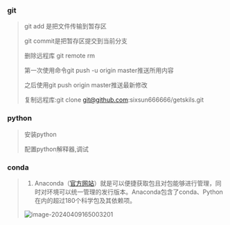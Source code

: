 ### git

> git add 是把文件传输到暂存区
>
> git commit是把暂存区提交到当前分支
>
> 删除远程库 git remote rm 
>
> 第一次使用命令git push -u origin master推送所用内容
>
> 之后使用git push origin master推送最新修改
>
> 复制远程库:git clone git@github.com:sixsun666666/getskils.git
>

### python

> 安装python
>
> 配置python解释器,调试

### conda

> 1. Anaconda（[官方网站](https://link.zhihu.com/?target=https%3A//www.anaconda.com/download/%23macos)）就是可以便捷获取包且对包能够进行管理，同时对环境可以统一管理的发行版本。Anaconda包含了conda、Python在内的超过180个科学包及其依赖项。
>
> ![image-20240409165003201](C:\Users\64254\AppData\Roaming\Typora\typora-user-images\image-20240409165003201.png)

